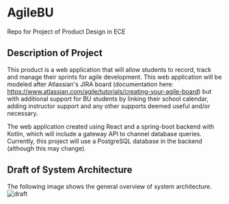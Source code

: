 # AgileBU
Repo for Project of Product Design in ECE

## Description of Project
This product is a web application that will allow students to record, track and manage their sprints for agile development. This web application will be modeled after Atlassian's JIRA board (documentation here: https://www.atlassian.com/agile/tutorials/creating-your-agile-board) but with additional support for BU students by linking their school calendar, adding instructor support and any other supports deemed useful and/or necessary.

The web application created using React and a spring-boot backend with Kotlin, which will include a gateway API to channel database queries. Currently, this project will use a PostgreSQL database in the backend (although this may change).


## Draft of System Architecture
The following image shows the general overview of system architecture.
![draft](https://github.com/ayshimz/AgileBU/blob/master/DraftSystemArchitecture.jpg)
